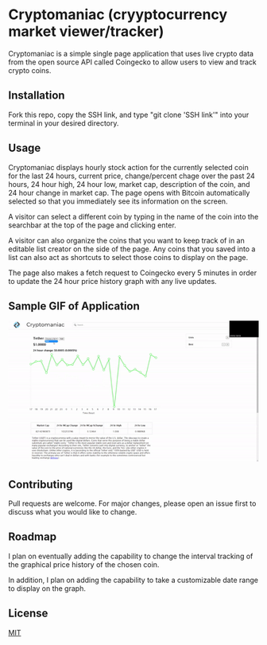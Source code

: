 # Cryptomaniac (cryyptocurrency market viewer/tracker)

Cryptomaniac is a simple single page application that uses live crypto data from the open source API called Coingecko to allow users to view and track crypto coins. 

## Installation

Fork this repo, copy the SSH link, and type "git clone 'SSH link'" into your terminal in your desired directory.

## Usage

Cryptomaniac displays hourly stock action for the currently selected coin for the last 24 hours, current price, change/percent chage over the past 24 hours, 24 hour high, 24 hour low, market cap, description of the coin, and 24 hour change in market cap. The page opens with Bitcoin automatically selected so that you immediately see its information on the screen. 

A visitor can select a different coin by typing in the name of the coin into the searchbar at the top of the page and clicking enter. 

A visitor can also organize the coins that you want to keep track of in an editable list creator on the side of the page. Any coins that you saved into a list can also act as shortcuts to select those coins to display on the page.

The page also makes a fetch request to Coingecko every 5 minutes in order to update the 24 hour price history graph with any live updates.

## Sample GIF of Application

![Cryptomaniac Demo](./gif/ProjectOneGif.gif)

## Contributing

Pull requests are welcome. For major changes, please open an issue first to discuss what you would like to change.

## Roadmap

I plan on eventually adding the capability to change the interval tracking of the graphical price history of the chosen coin.

In addition, I plan on adding the capability to take a customizable date range to display on the graph.

## License

[MIT](https://choosealicense.com/licenses/mit/)